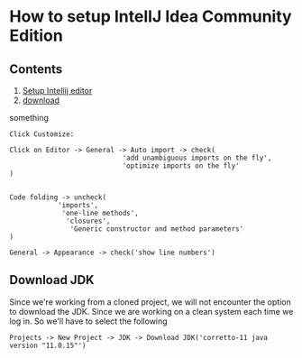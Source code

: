 # How to setup IntellJ Idea Community Edition


## Contents

<ol>
    <li><a href="#setup">Setup Intellij editor</a></li>
    <li><a href="#download">download</a></li>
</ol>


<div id="setup">something</div>

```code
Click Customize:

Click on Editor -> General -> Auto import -> check(
                            'add unambiguous imports on the fly',
                            'optimize imports on the fly'
)


Code folding -> uncheck(
            'imports',
             'one-line methods',
              'closures',
               'Generic constructor and method parameters'
)

General -> Appearance -> check('show line numbers')
```

## <div id="download">Download JDK</div>

Since we're working from a cloned project, we will not encounter the option to download the JDK.
Since we are working on a clean system each time we log in. So we'll have to select the following

```code
Projects -> New Project -> JDK -> Download JDK('corretto-11 java version "11.0.15"')
```
